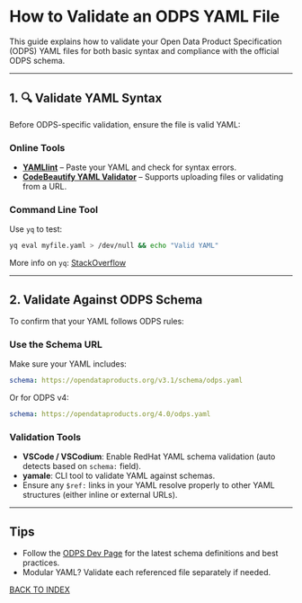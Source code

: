 
# How to Validate an ODPS YAML File

This guide explains how to validate your Open Data Product Specification (ODPS) YAML files for both basic syntax and compliance with the official ODPS schema.

---

## 1. 🔍 Validate YAML Syntax

Before ODPS-specific validation, ensure the file is valid YAML:

### Online Tools
- **[YAMLlint](https://www.yamllint.com/)** – Paste your YAML and check for syntax errors.
- **[CodeBeautify YAML Validator](https://codebeautify.org/yaml-validator)** – Supports uploading files or validating from a URL.

### Command Line Tool
Use `yq` to test:
```bash
yq eval myfile.yaml > /dev/null && echo "Valid YAML"
```

More info on `yq`: [StackOverflow](https://stackoverflow.com/questions/75920947/how-to-validate-yaml-using-yq)

---

## 2. Validate Against ODPS Schema

To confirm that your YAML follows ODPS rules:

### Use the Schema URL

Make sure your YAML includes:
```yaml
schema: https://opendataproducts.org/v3.1/schema/odps.yaml
```
Or for ODPS v4:
```yaml
schema: https://opendataproducts.org/4.0/odps.yaml
```

### Validation Tools

- **VSCode / VSCodium**: Enable RedHat YAML schema validation (auto detects based on `schema:` field).
- **yamale**: CLI tool to validate YAML against schemas.
- Ensure any `$ref:` links in your YAML resolve properly to other YAML structures (either inline or external URLs).

---

## Tips
- Follow the [ODPS Dev Page](https://opendataproducts.org/dev/) for the latest schema definitions and best practices.
- Modular YAML? Validate each referenced file separately if needed.

[BACK TO INDEX](https://github.com/Open-Data-Product-Initiative/odps-examples/blob/main/README.md)
